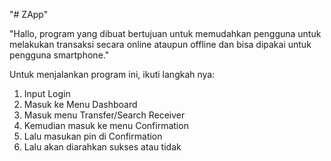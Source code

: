 "# ZApp" 

"Hallo, program yang dibuat bertujuan untuk memudahkan pengguna untuk melakukan transaksi secara online ataupun offline dan bisa dipakai untuk pengguna smartphone."

Untuk menjalankan program ini, ikuti langkah nya:
1. Input Login
2. Masuk ke Menu Dashboard
3. Masuk menu Transfer/Search Receiver
4. Kemudian masuk ke menu Confirmation
5. Lalu masukan pin di Confirmation
6. Lalu akan diarahkan sukses atau tidak


